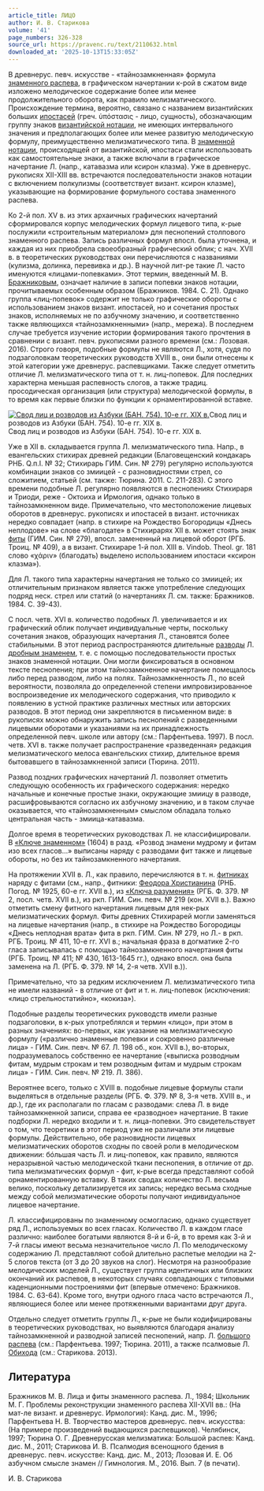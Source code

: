 ```yaml
---
article_title: ЛИЦО
author: И. В. Старикова
volume: '41'
page_numbers: 326-328
source_url: https://pravenc.ru/text/2110632.html
downloaded_at: '2025-10-13T15:33:05Z'
---
```


В древнерус. певч. искусстве - «тайнозамкненная» формула [знаменного распева](<https://pravenc.ru/text/знаменного распева.html>), в графическом начертании к-рой в сжатом виде изложено мелодическое содержание более или менее продолжительного оборота, как правило мелизматического. Происхождение термина, вероятно, связано с названием византийских больших [ипостасей](https://pravenc.ru/text/ипостасей.html) (греч. ὑπόστασις - лицо, сущность), обозначающим группу знаков [византийской нотации](<https://pravenc.ru/text/византийской нотации.html>), не имеющих интервального значения и предполагающих более или менее развитую мелодическую формулу, преимущественно мелизматического типа. В [знаменной нотации](<https://pravenc.ru/text/знаменной нотации.html>), происходящей от византийской, ипостаси стали использовать как самостоятельные знаки, а также включали в графическое начертание Л. (напр., катавазма или ксирон клазма). Уже в древнерус. рукописях XII-XIII вв. встречаются последовательности знаков нотации с включением полкулизмы (соответствует визант. ксирон клазме), указывающие на формирование формульного состава знаменного распева.

Ко 2-й пол. XV в. из этих архаичных графических начертаний сформировался корпус мелодических формул лицевого типа, к-рые послужили «строительным материалом» для песнопений столпового знаменного распева. Запись различных формул впосл. была уточнена, и каждая из них приобрела своеобразный графический облик; с нач. XVII в. в теоретических руководствах они перечисляются с названиями (кулизма, долинка, перевивка и др.). В научной лит-ре такие Л. часто именуются «лицами-попевками». Этот термин, введенный М. В. [Бражниковым](https://pravenc.ru/text/Бражниковым.html), означает наличие в записи попевки знаков нотации, прочитываемых особенным образом (Бражников. 1984. С. 21). Однако группа «лиц-попевок» содержит не только графические обороты с использованием знаков визант. ипостасей, но и сочетания простых знаков, исполняемых не по азбучному значению, и соответственно также являющихся «тайнозамкненными» (напр., мережа). В последнем случае требуется изучение истории формирования такого прочтения в сравнении с визант. певч. рукописями разного времени (см.: Лозовая. 2016). Строго говоря, подобные формулы не являются Л., хотя, судя по подзаголовкам теоретических руководств XVIII в., они были отнесены к этой категории уже древнерус. распевщиками. Также следует отметить отличие Л. мелизматического типа от т. н. лиц-попевок. Для последних характерна меньшая распевность слогов, а также традиц. просодическая организация (или структура) мелодической формулы, в то время как первые близки по функции к орнаментированной вставке.

[![Свод лиц и розводов из Азбуки (БАН. 754). 10-е гг. XIX в.](https://pravenc.ru/data/2017/02/28/1236678436/i200.jpg "Кликните для увеличения картинки")](https://pravenc.ru/data/2017/02/28/1236678436/i400.jpg)Свод лиц и розводов из Азбуки (БАН. 754). 10-е гг. XIX в.  
Свод лиц и розводов из Азбуки (БАН. 754). 10-е гг. XIX в.

Уже в XII в. складывается группа Л. мелизматического типа. Напр., в евангельских стихирах древней редакции (Благовещенский кондакарь РНБ. Q.п.I. № 32; Стихирарь ГИМ. Син. № 279) регулярно используются комбинации знаков со змиицей - с разновидностями стрел, со сложитием, статьей (см. также: Тюрина. 2011. С. 211-283). C этого времени подобные Л. регулярно появляются в песнопениях Стихираря и Триоди, реже - Октоиха и Ирмология, однако только в тайнозамкненном виде. Примечательно, что местоположение лицевых оборотов в древнерус. рукописях и ипостасей в визант. источниках нередко совпадает (напр. в стихире на Рождество Богородицы «Днесь неплодове» на слове «благодате» в Стихирарях XII в. может стоять знак [фиты](https://pravenc.ru/text/фита.html) (ГИМ. Син. № 279), впосл. замененный на лицевой оборот (РГБ. Троиц. № 409), а в визант. Стихираре 1-й пол. XIII в. Vindob. Theol. gr. 181 слово «χάριν» (благодать) выделено использованием ипостаси «ксирон клазма»).

Для Л. такого типа характерны начертания не только со змиицей; их отличительным признаком является также употребление следующих подряд неск. стрел или статий (о начертаниях Л. см. также: Бражников. 1984. С. 39-43).

C посл. четв. XVI в. количество подобных Л. увеличивается и их графический облик получает индивидуальные черты, поскольку сочетания знаков, образующих начертания Л., становятся более стабильными. В этот период распространяются длительные [разводы](https://pravenc.ru/text/разводы.html) Л. [дробным знаменем](<https://pravenc.ru/text/ДРОБНОЕ ЗНАМЯ.html>), т. е. с помощью последовательности простых знаков знаменной нотации. Они могли фиксироваться в основном тексте песнопения; при этом тайнозамкненное начертание помещалось либо перед разводом, либо на полях. Тайнозамкненность Л., по всей вероятности, позволяла до определенной степени импровизированное воспроизведение их мелодического содержания, что приводило к появлению в устной практике различных местных или авторских разводов. В этот период они закрепляются в письменном виде: в рукописях можно обнаружить запись песнопений c разведенными лицевыми оборотами и указаниями на их принадлежность определенной певч. школе или автору (см.: Парфентьева. 1997). В посл. четв. XVI в. также получает распространение «разведенная» редакция мелизматического мелоса евангельских стихир, длительное время бытовавшего в тайнозамкненной записи (Тюрина. 2011).

Развод поздних графических начертаний Л. позволяет отметить следующую особенность их графического содержания: нередко начальные и конечные простые знаки, окружающие змиицу в разводе, расшифровываются согласно их азбучному значению, и в таком случае оказывается, что «тайнозамкненным» смыслом обладала только центральная часть - змиица-катавазма.

Долгое время в теоретических руководствах Л. не классифицировали. В [«Ключе знаменном»](<https://pravenc.ru/text/ Ключе знаменном .html>) (1604) в разд. «Розвод знамени мудрому и фитам изо всех гласов...» выписаны наряду с разводами фит также и лицевые обороты, но без их тайнозамкненного начертания.

На протяжении XVII в. Л., как правило, перечисляются в т. н. [фитниках](https://pravenc.ru/text/фитниках.html) наряду с фитами (см., напр., фитники: [Феодора Христианина](<https://pravenc.ru/text/Феодора Христианина.html>) (РНБ. Погод. № 1925, 60-е гг. XVII в.), из [«Ключа разумения»](<https://pravenc.ru/text/ Ключа разумения .html>) (РГБ. Ф. 379. № 2, посл. четв. XVII в.), из ркп. ГИМ. Син. певч. № 219 (кон. XVII в.). Важно отметить смену фитного начертания лицевым для нек-рых мелизматических формул. Фиты древних Стихирарей могли заменяться на лицевые начертания (напр., в стихире на Рождество Богородицы «Днесь неплодная врата» фита в ркп. ГИМ. Син. № 279, но Л.- в ркп. РГБ. Троиц. № 411, 10-е гг. XVI в.; начальная фраза в догматике 2-го гласа записывалась с помощью тайнозамкненного начертания фиты (РГБ. Троиц. № 411; № 430, 1613-1645 гг.), однако впосл. она была заменена на Л. (РГБ. Ф. 379. № 14, 2-я четв. XVII в.)).

Примечательно, что за редким исключением Л. мелизматического типа не имели названий - в отличие от фит и т. н. лиц-попевок (исключения: «лицо стрельностатийно», «кокиза»).

Подобные разделы теоретических руководств имели разные подзаголовки, в к-рых употреблялся и термин «лицо», при этом в разных значениях: во-первых, как указание на мелизматическую формулу («различно знаменные попевки и сокровенно различные лица» - ГИМ. Син. певч. № 67. Л. 198 об., кон. XVII в.), во-вторых, подразумевалось собственно ее начертание («выписка розводным фитам, мудрым строкам и тем розводным фитам и мудрым строкам лица» - ГИМ. Син. певч. № 219. Л. 386).

Вероятнее всего, только с XVIII в. подобные лицевые формулы стали выделяться в отдельные разделы (РГБ. Ф. 379. № 8, 3-я четв. XVIII в., и др.), где их располагали по гласам с разводами: слева Л. в виде тайнозамкненной записи, справа ее «разводное» начертание. В такие подборки Л. нередко входили и т. н. лица-попевки. Это свидетельствует о том, что теоретики в этот период уже не различали эти лицевые формулы. Действительно, обе разновидности лицевых мелизматических оборотов сходны по своей роли в мелодическом движении: бóльшая часть Л. и лиц-попевок, как правило, являются неразрывной частью мелодической ткани песнопения, в отличие от др. типа мелизматических формул - фит, к-рые всегда представляют собой орнаментированную вставку. В таких сводах количество Л. весьма велико, поскольку детализируется их запись; нередко весьма сходные между собой мелизматические обороты получают индивидуальное лицевое начертание.

Л. классифицированы по знаменному осмогласию, однако существует ряд Л., используемых во всех гласах. Количество Л. в каждом гласе различно: наиболее богатыми являются 8-й и 6-й, в то время как 3-й и 7-й гласы имеют весьма незначительное число Л. По мелодическому содержанию Л. представляют собой длительно распетые мелодии на 2-5 слогов текста (от 3 до 20 звуков на слог). Несмотря на разнообразие мелодических моделей Л., существует группа идентичных или близких окончаний их распевов, в некоторых случаях совпадающих с типовыми каденционными построениями фит (впервые отмечено: Бражников. 1984. С. 63-64). Кроме того, внутри одного гласа часто встречаются Л., являющиеся более или менее протяженными вариантами друг друга.

Отдельно следует отметить группы Л., к-рые не были кодифицированы в теоретических руководствах, но выявляются благодаря анализу тайнозамкненной и разводной записей песнопений, напр. Л. [большого распева](<https://pravenc.ru/text/большого распева.html>) (см.: Парфентьева. 1997; Тюрина. 2011), а также псалмовые Л. [Обихода](https://pravenc.ru/text/Обихода.html) (см.: Старикова. 2013).

## Литература

Бражников М. В. Лица и фиты знаменного распева. Л., 1984; Школьник М. Г. Проблемы реконструкции знаменного распева XII-XVII вв.: (На мат-ле визант. и древнерус. Ирмология): Канд. дис. М., 1996; Парфентьева Н. В. Творчество мастеров древнерус. певч. искусства: (На примере произведений выдающихся распевщиков). Челябинск, 1997; Тюрина О. Г. Древнерусская мелизматика: Большой распев: Канд. дис. М., 2011; Старикова И. В. Псалмодия всенощного бдения в древнерус. певч. искусстве: Канд. дис. М., 2013; Лозовая И. Е. Об азбучном смысле знамен // Гимнология. М., 2016. Вып. 7 (в печати).

И. В. Старикова
